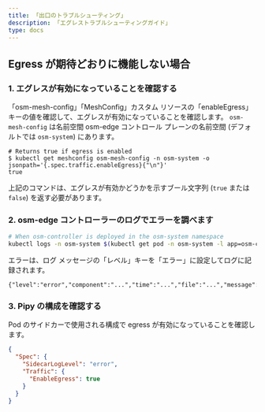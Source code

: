 ```yaml
---
title: 「出口のトラブルシューティング」
description: 「エグレストラブルシューティングガイド」
type: docs
---
```


## Egress が期待どおりに機能しない場合

### 1. エグレスが有効になっていることを確認する

「osm-mesh-config」「MeshConfig」カスタム リソースの「enableEgress」キーの値を確認して、エグレスが有効になっていることを確認します。 `osm-mesh-config` は名前空間 osm-edge コントロール プレーンの名前空間 (デフォルトでは `osm-system`) にあります。

```console
# Returns true if egress is enabled
$ kubectl get meshconfig osm-mesh-config -n osm-system -o jsonpath='{.spec.traffic.enableEgress}{"\n"}'
true
```

上記のコマンドは、エグレスが有効かどうかを示すブール文字列 (`true` または `false`) を返す必要があります。

### 2. osm-edge コントローラーのログでエラーを調べます

```bash
# When osm-controller is deployed in the osm-system namespace
kubectl logs -n osm-system $(kubectl get pod -n osm-system -l app=osm-controller -o jsonpath='{.items[0].metadata.name}')
```

エラーは、ログ メッセージの「レベル」キーを「エラー」に設定してログに記録されます。
```console
{"level":"error","component":"...","time":"...","file":"...","message":"..."}
```

### 3. Pipy の構成を確認する

Pod のサイドカーで使用される構成で egress が有効になっていることを確認します。

```json
{
  "Spec": {
    "SidecarLogLevel": "error",
    "Traffic": {
      "EnableEgress": true
    }
  }
}
```
